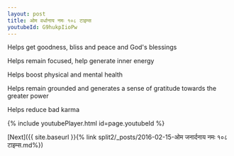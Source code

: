 ```yaml
---
layout: post
title: ओम वर्धानाय नमः १०८ टाइम्स
youtubeId: G9hukpIioPw
---
```

 
 
Helps get goodness, bliss and peace and God's blessings
 
Helps remain focused, help generate inner energy 
 
Helps boost physical and mental health 
 
Helps remain grounded and generates a sense of gratitude towards the greater power 
 
Helps reduce bad karma
 
 
 
 


{% include youtubePlayer.html id=page.youtubeId %}
 
[Next]({{ site.baseurl }}{% link  split2/_posts/2016-02-15-ओम जनार्दनाय नमः १०८ टाइम्स.md%})
 
